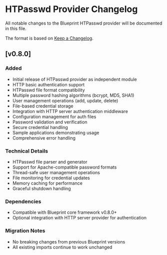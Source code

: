# HTPasswd Provider Changelog

All notable changes to the Blueprint HTPasswd provider will be documented in this file.

The format is based on [Keep a Changelog](https://keepachangelog.com/en/1.0.0/).

## [v0.8.0]

### Added
- Initial release of HTPasswd provider as independent module
- HTTP basic authentication support
- HTPasswd file format compatibility
- Multiple password hashing algorithms (bcrypt, MD5, SHA1)
- User management operations (add, update, delete)
- File-based credential storage
- Integration with HTTP server authentication middleware
- Configuration management for auth files
- Password validation and verification
- Secure credential handling
- Sample applications demonstrating usage
- Comprehensive error handling

### Technical Details
- HTPasswd file parser and generator
- Support for Apache-compatible password formats
- Thread-safe user management operations
- File monitoring for credential updates
- Memory caching for performance
- Graceful shutdown handling

### Dependencies
- Compatible with Blueprint core framework v0.8.0+
- Optional integration with HTTP server provider for authentication

### Migration Notes
- No breaking changes from previous Blueprint versions
- All existing imports continue to work unchanged